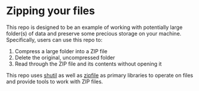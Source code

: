 # Zipping your files
This repo is designed to be an example of working with potentially large folder(s) of data and preserve some precious storage on your machine. Specifically, users can use this repo to:
1. Compress a large folder into a ZIP file
1. Delete the original, uncompressed folder
1. Read through the ZIP file and its contents without opening it


This repo uses [shutil](https://docs.python.org/3/library/shutil.html) as well as [zipfile](https://docs.python.org/3/library/zipfile.html) as primary libraries to operate on files and provide tools to work with ZIP files.
 
